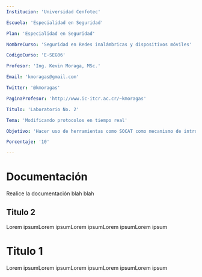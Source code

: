 ```yaml
---
Institucion: 'Universidad Cenfotec'

Escuela: 'Especialidad en Seguridad'

Plan: 'Especialidad en Seguridad'

NombreCurso: 'Seguridad en Redes inalámbricas y dispositivos móviles'

CodigoCurso: 'E-SEG06'

Profesor: 'Ing. Kevin Moraga, MSc.'

Email: 'kmoragas@gmail.com'

Twitter: '@kmoragas'

PaginaProfesor: 'http://www.ic-itcr.ac.cr/~kmoragas'

Titulo: 'Laboratorio No. 2'

Tema: 'Modificando protocolos en tiempo real'

Objetivo: 'Hacer uso de herramientas como SOCAT como mecanismo de introducción a la seguridad en los dispositivos móviles y en redes inalámbricas, además de su impacto en protocolos como DNS o HTTP.'

Porcentaje: '10'

---
```


Documentación
=============

Realice la documentación blah blah


Titulo 2
--------

Lorem ipsumLorem ipsumLorem ipsumLorem ipsumLorem ipsum

Titulo 1
========

Lorem ipsumLorem ipsumLorem ipsumLorem ipsumLorem ipsum